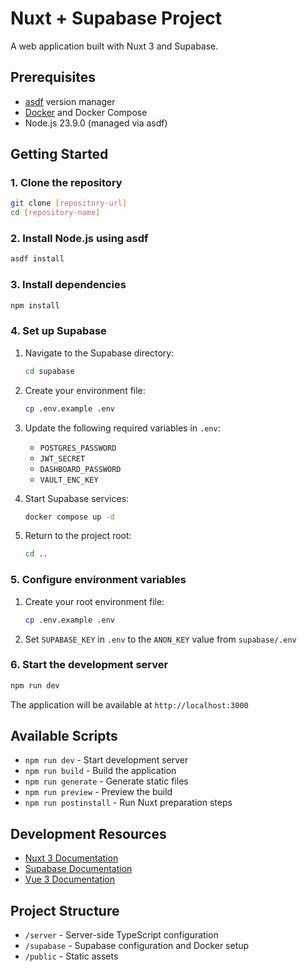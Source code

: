 # Nuxt + Supabase Project

A web application built with Nuxt 3 and Supabase.

## Prerequisites

- [asdf](https://asdf-vm.com/) version manager
- [Docker](https://www.docker.com/) and Docker Compose
- Node.js 23.9.0 (managed via asdf)

## Getting Started

### 1. Clone the repository

```bash
git clone [repository-url]
cd [repository-name]
```

### 2. Install Node.js using asdf

```bash
asdf install
```

### 3. Install dependencies

```bash
npm install
```

### 4. Set up Supabase

1. Navigate to the Supabase directory:

    ```bash
    cd supabase
    ```

2. Create your environment file:

    ```bash
    cp .env.example .env
    ```

3. Update the following required variables in `.env`:

    - `POSTGRES_PASSWORD`
    - `JWT_SECRET`
    - `DASHBOARD_PASSWORD`
    - `VAULT_ENC_KEY`

4. Start Supabase services:

    ```bash
    docker compose up -d
    ```

5. Return to the project root:

    ```bash
    cd ..
    ```

### 5. Configure environment variables

1. Create your root environment file:

    ```bash
    cp .env.example .env
    ```

2. Set `SUPABASE_KEY` in `.env` to the `ANON_KEY` value from `supabase/.env`

### 6. Start the development server

```bash
npm run dev
```

The application will be available at `http://localhost:3000`

## Available Scripts

- `npm run dev` - Start development server
- `npm run build` - Build the application
- `npm run generate` - Generate static files
- `npm run preview` - Preview the build
- `npm run postinstall` - Run Nuxt preparation steps

## Development Resources

- [Nuxt 3 Documentation](https://nuxt.com/docs)
- [Supabase Documentation](https://supabase.com/docs)
- [Vue 3 Documentation](https://vuejs.org/guide/introduction.html)

## Project Structure

- `/server` - Server-side TypeScript configuration
- `/supabase` - Supabase configuration and Docker setup
- `/public` - Static assets
